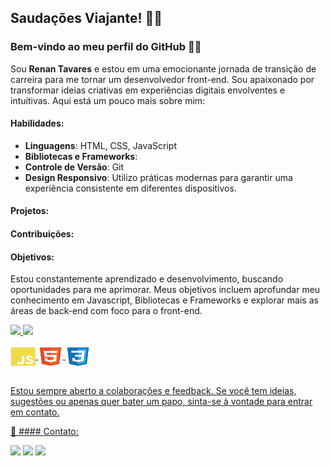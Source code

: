 ## Saudações Viajante! 🧑‍💻

### Bem-vindo ao meu perfil do GitHub 🖖🤓

Sou **Renan Tavares** e estou em uma emocionante jornada de transição de carreira para me tornar um desenvolvedor front-end. Sou apaixonado por transformar ideias criativas em experiências digitais envolventes e intuitivas. Aqui está um pouco mais sobre mim:

#### Habilidades:
- **Linguagens**: HTML, CSS, JavaScript
- **Bibliotecas e Frameworks**: 
- **Controle de Versão**: Git
- **Design Responsivo**: Utilizo práticas modernas para garantir uma experiência consistente em diferentes dispositivos.

#### Projetos:

#### Contribuições:

#### Objetivos: 

Estou constantemente aprendizado e desenvolvimento, buscando oportunidades para me aprimorar. Meus objetivos incluem aprofundar meu conhecimento em Javascript, Bibliotecas e Frameworks e explorar mais as áreas de back-end com foco para o front-end.

 <div>
   <a href="https://github.com/RenanMTM">
   <img height="180em" src="https://github-readme-stats.vercel.app/api?username=RenanMTM&show_icons=true&theme=tokyonight&include_all_commits=true&count_private=true"/>
   <img height="180em" src="https://github-readme-stats.vercel.app/api/top-langs/?username=RenanMTM&layout=compact&langs_count=6&theme=tokyonight"/>
</div>
    
<div style="display: inline_block"><br>
  <img align="center" alt="Js" height="30" width="40" src="https://raw.githubusercontent.com/devicons/devicon/master/icons/javascript/javascript-plain.svg">
  <img align="center" alt="HTML" height="30" width="40" src="https://raw.githubusercontent.com/devicons/devicon/master/icons/html5/html5-original.svg">
  <img align="center" alt="CSS" height="30" width="40" src="https://raw.githubusercontent.com/devicons/devicon/master/icons/css3/css3-original.svg">
</div>
 
<br>

Estou sempre aberto a colaborações e feedback. Se você tem ideias, sugestões ou apenas quer bater um papo, sinta-se à vontade para entrar em contato. 

🚀 #### Contato: 
 
<div> 
   <a href="https://www.instagram.com/renan_mtm/" target="_blank"><img src="https://img.shields.io/badge/-Instagram-%23E4405F?style=for-the-badge&logo=instagram&logoColor=white" target="_blank"></a>
  <a href = "mailto:renan.mtmarques@gmail.com"><img src="https://img.shields.io/badge/-Gmail-%23333?style=for-the-badge&logo=gmail&logoColor=white" target="_blank"></a>
  <a href="https://www.linkedin.com/in/renan-tavares-242882182/" target="_blank"><img src="https://img.shields.io/badge/-LinkedIn-%230077B5?style=for-the-badge&logo=linkedin&logoColor=white" target="_blank"></a>
</div>
